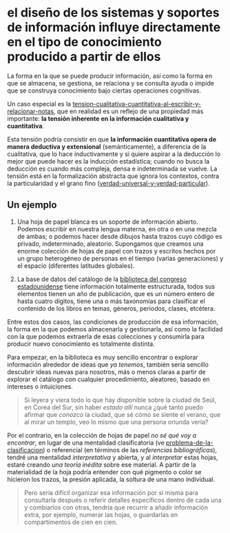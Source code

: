 # el diseño de los sistemas y soportes de información influye directamente en el tipo de conocimiento producido a partir de ellos

La forma en la que se puede producir información, así como la forma en que se almacena, se gestiona, se relaciona y se consulta ayuda o impide que se construya conocimiento bajo ciertas operaciones cognitivas.

Un caso especial es  la [tension-cualitativa-cuantitativa-al-escribir-y-relacionar-notas](tension-cualitativa-cuantitativa-al-escribir-y-relacionar-notas.md), que en realidad es un reflejo de una propiedad más importante: **la tensión inherente en la información cualitativa y cuantitativa**.

Esta tensión podría consistir en que **la información cuantitativa opera de manera deductiva y extensional** (semánticamente), a diferencia de la cualitativa, que lo hace inductivamente y si quiere aspirar a la deducción lo mejor que puede hacer es la inducción estadística; cuando no busca la deducción es cuando más compleja, densa e indeterminada se vuelve. La tensión está en la formalización abstracta que ignora los contextos, contra la particularidad y el grano fino ([verdad-universal-y-verdad-particular](verdad-universal-y-verdad-particular.md)).

## Un ejemplo

1. Una hoja de papel blanca es un soporte de información abierto. Podemos escribir en nuestra lengua materna, en otra o en una mezcla de ambas; o podemos hacer desde dibujos hasta trazos cuyo código es privado, indeterminado, aleatorio.
   Supongamos que creamos una enorme colección de hojas de papel con trazos y escritos hechos por un grupo heterogéneo de personas en el tiempo (varias generaciones) y el espacio (diferentes latitudes globales).

1. La base de datos del catálogo de la [biblioteca del congreso estadounidense](https://catalog.loc.gov/) tiene información totalmente estructurada, todos sus elementos tienen un año de publicación, que es un número entero de hasta cuatro dígitos, tiene una o más taxonomías para clasificar el contenido de los libros en temas, géneros, periodos, clases, etcétera.

Entre estos dos casos, las condiciones de producción de esa información, la forma en la que podemos almacenarla y gestionarla, así como la facilidad con la que podemos extraerla de esas colecciones y consumirla para producir nuevo conocimiento es totalmente distinta.

Para empezar, en la biblioteca es muy sencillo encontrar o explorar información alrededor de ideas que *ya tenemos*, también sería sencillo descubrir ideas nuevas para nosotros, más o menos claras a partir de explorar el catálogo con cualquier procedimiento, aleatoreo, basado en intereses o intuiciones.

 > 
 > Si leyera y viera todo lo que hay disponible sobre la ciudad de Seúl, en Corea del Sur, sin haber *estado allí* nunca ¿qué tanto puedo afirmar que *conozco* la ciudad, que sé cómo se siente el verano, que al mirar un templo, veo lo mismo que una persona oriunda vería?

Por el contrario, en la colección de hojas de papel *no sé qué voy a encontrar*, en lugar de una mentalidad clasificatoria (ve [problema-de-la-clasificacion](problema-de-la-clasificacion.md)) o referencial (en términos de las *referencias bibliográficas*), tendré una mentalidad *interpretativa* y abierta, y al *interpretar* estas hojas, estaré creando *una teoría inédita* sobre ese material. A partir de la materialidad de la hoja podría entender con qué pigmento o color se hicieron los trazos, la presión aplicada, la soltura de una mano individual.

 > 
 > Pero sería difícil organizar esa información por sí misma para consultarla después o referir detalles específicos dentro de cada una y combiarlos con otras, tendría que recurrir a añadir información extra, por ejemplo, numerar las hojas, o guardarlas en compartimentos de cien en cien.

